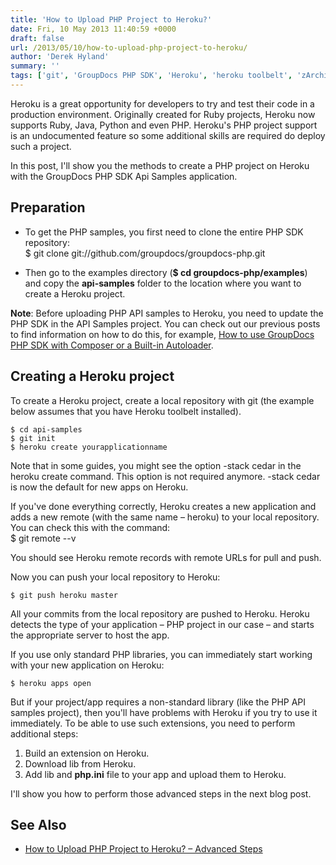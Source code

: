 ```yaml
---
title: 'How to Upload PHP Project to Heroku?'
date: Fri, 10 May 2013 11:40:59 +0000
draft: false
url: /2013/05/10/how-to-upload-php-project-to-heroku/
author: 'Derek Hyland'
summary: ''
tags: ['git', 'GroupDocs PHP SDK', 'Heroku', 'heroku toolbelt', 'zArchive']
---
```


Heroku is a great opportunity for developers to try and test their code in a production environment. Originally created for Ruby projects, Heroku now supports Ruby, Java, Python and even PHP. Heroku's PHP project support is an undocumented feature so some additional skills are required do deploy such a project.

In this post, I'll show you the methods to create a PHP project on Heroku with the GroupDocs PHP SDK Api Samples application.

## Preparation

*   To get the PHP samples, you first need to clone the entire PHP SDK repository:  
    $ git clone git://github.com/groupdocs/groupdocs-php.git

*   Then go to the examples directory (**$ cd groupdocs-php/examples**) and copy the **api-samples** folder to the location where you want to create a Heroku project.

**Note**: Before uploading PHP API samples to Heroku, you need to update the PHP SDK in the API Samples project. You can check out our previous posts to find information on how to do this, for example, [How to use GroupDocs PHP SDK with Composer or a Built-in Autoloader](https://blog.groupdocs.com/how-to-use-groupdocs-php-sdk-with-composer-or-a-built-in-autoloader).

## Creating a Heroku project

To create a Heroku project, create a local repository with git (the example below assumes that you have Heroku toolbelt installed).

```
$ cd api-samples
$ git init
$ heroku create yourapplicationname
```

Note that in some guides, you might see the option \-stack cedar in the heroku create command. This option is not required anymore. \-stack cedar is now the default for new apps on Heroku.

If you've done everything correctly, Heroku creates a new application and adds a new remote (with the same name – heroku) to your local repository. You can check this with the command:  
$ git remote --v

You should see Heroku remote records with remote URLs for pull and push.

Now you can push your local repository to Heroku:

```
$ git push heroku master
```

All your commits from the local repository are pushed to Heroku. Heroku detects the type of your application – PHP project in our case – and starts the appropriate server to host the app.

If you use only standard PHP libraries, you can immediately start working with your new application on Heroku:

```
$ heroku apps open
```

But if your project/app requires a non-standard library (like the PHP API samples project), then you'll have problems with Heroku if you try to use it immediately. To be able to use such extensions, you need to perform additional steps:

1.  Build an extension on Heroku.
2.  Download lib from Heroku.
3.  Add lib and **php.ini** file to your app and upload them to Heroku.

I'll show you how to perform those advanced steps in the next blog post.

## See Also

*   [How to Upload PHP Project to Heroku? – Advanced Steps](https://blog.groupdocs.com/2013/05/17/how-to-upload-php-project-to-heroku-advanced-steps/)




